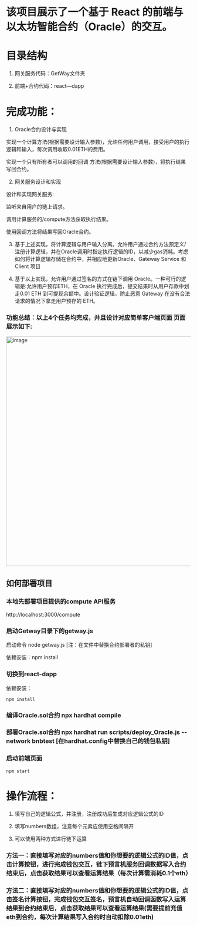 # 该项目展示了一个基于 React 的前端与以太坊智能合约（Oracle）的交互。

# 目录结构
1. 网关服务代码：GetWay文件夹

2. 前端+合约代码：react—dapp

# 完成功能：

1. Oracle合约设计与实现

实现一个计算方法(根据需要设计输入参数)，允许任何用户调用，接受用户的执行逻辑和输入，每次调用收取0.01ETH的费用。

实现一个只有所有者可以调用的回调 方法(根据需要设计输入参数)，将执行结果写回合约。

2. 网关服务设计和实现

设计和实现网关服务:

监听来自用户的链上请求。

调用计算服务的/compute方法获取执行结果。

使用回调方法将结果写回Oracle合约。

3. 基于上述实现，将计算逻辑与用户输入分离。允许用户通过合约方法预定义/注册计算逻辑，并在Oracle调用时指定执行逻辑的ID，以减少gas消耗。考虑如何将计算逻辑存储在合约中，并相应地更新Oracle、Gateway Service 和 Client 项目

4. 基于以上实现，允许用户通过签名的方式在链下调用 Oracle。一种可行的逻辑是:允许用户预存ETH，在 Oracle 执行完成后，提交结果时从用户存款中划走0.01 ETH 到可提现余额中。设计验证逻辑，防止恶意 Gateway 在没有合法请求的情况下拿走用户预存的 ETH。

### 功能总结：以上4个任务均完成，并且设计对应简单客户端页面 页面展示如下:

<img width="624" alt="image" src="https://github.com/tjgljs/Eng-R1-phone-17340332001/assets/110324972/bf42d09f-4a77-41ff-bc74-159059baf2d8">


## 如何部署项目

### 本地先部署项目提供的compute API服务 

http://localhost:3000/compute

### 启动Getway目录下的getway.js

启动命令 node getway.js [注：在文件中替换合约部署者的私钥]

依赖安装：npm install 

### 切换到react-dapp 

依赖安装：
```
npm install
``` 

### 编译Oracle.sol合约 npx hardhat compile

### 部署Oracle.sol合约 npx hardhat run scripts/deploy_Oracle.js --network bnbtest  [在hardhat.config中替换自己的钱包私钥]

### 启动前端页面 
```
npm start 
```
# 操作流程：
1. 填写自己的逻辑公式，并注册，注册成功后生成对应逻辑公式的ID

2. 填写numbers数组，注意每个元素应使用空格间隔开

3. 可以使用两种方式进行链下运算

### 方法一：直接填写对应的numbers值和你想要的逻辑公式的ID值，点击计算按钮，进行完成钱包交互，链下预言机服务回调数据写入合约结束后，点击获取结果可以查看运算结果（每次计算需消耗0.1个eth）

### 方法二：直接填写对应的numbers值和你想要的逻辑公式的ID值，点击签名计算按钮，完成钱包交互签名，预言机自动回调函数写入运算结果到合约结束后，点击获取结果可以查看运算结果(需要提前充值eth到合约，每次计算结果写入合约时自动扣除0.01eth)








